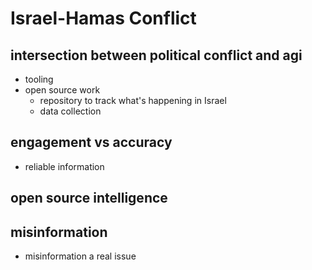 # Israel-Hamas Conflict

## intersection between political conflict and agi

  - tooling
  - open source work
    - repository to track what's happening in Israel
    - data collection

## engagement vs accuracy

  - reliable information

## open source intelligence

## misinformation

  - misinformation a real issue
